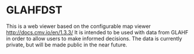 # GLAHFDST

This is a web viewer based on the configurable map viewer http://docs.cmv.io/en/1.3.3/ It is intended to be used with data from GLAHF in order to allow users to make informed decisions. The data is currently private, but will be made public in the near future.

